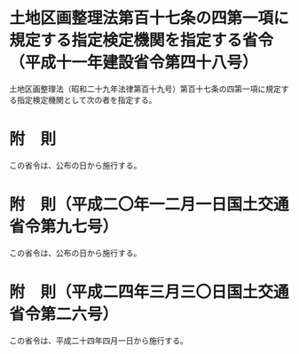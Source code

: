 # 土地区画整理法第百十七条の四第一項に規定する指定検定機関を指定する省令（平成十一年建設省令第四十八号）
土地区画整理法（昭和二十九年法律第百十九号）第百十七条の四第一項に規定する指定検定機関として次の者を指定する。
# 附　則
この省令は、公布の日から施行する。
# 附　則（平成二〇年一二月一日国土交通省令第九七号）
この省令は、公布の日から施行する。
# 附　則（平成二四年三月三〇日国土交通省令第二六号）
この省令は、平成二十四年四月一日から施行する。

